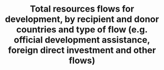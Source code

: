 ---
title: >-
  Total  resources  flows  for  development,  by  recipient  and  donor  countries  and  type  of  flow  (e.g.  official  development  assistance,  foreign  direct  investment  and  other  flows)
permalink: /10-b-1/
sdg_goal: 10
layout: indicator
indicator: 10.b.1
indicator_variable: null
graph: null
graph_type_description: null
graph_status_notes: Assigned
variable_description: null
variable_notes: null
un_designated_tier: 1  (ODA)  2  (FDI)
un_custodial_agency: OECD
target_id: 10.b
has_metadata: false
goal_meta_link: 'http://unstats.un.org/sdgs/files/metadata-compilation/Metadata-Goal-10.pdf'
goal_meta_link_page: 13
indicator_name: >-
  Total  resources  flows  for  development,  by  recipient  and  donor  countries  and  type  of  flow  (e.g.  official  development  assistance,  foreign  direct  investment  and  other  flows)
target: >-
  Encourage  official  development  assistance  and  financial  flows,  including  foreign  direct  investment,  to  States  where  the  need  is  greatest,  in  particular  least  developed  countries,  African  countries,  Small  Island  developing  State
source_title: null
source_notes: null
published: true  
---
